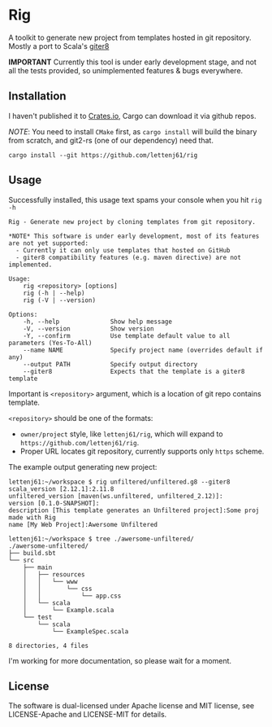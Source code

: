 # Rig

A toolkit to generate new project from templates hosted in git repository. Mostly a port to Scala's [giter8][g8]

__IMPORTANT__ Currently this tool is under early development stage, and not all the tests provided,
so unimplemented features & bugs everywhere.

## Installation

I haven't published it to [Crates.io][cratesio], Cargo can download it via github repos.

_NOTE_: You need to install `CMake` first, as `cargo install` will build the binary from scratch, and git2-rs (one of our dependency) need that.

```
cargo install --git https://github.com/lettenj61/rig
```

## Usage

Successfully installed, this usage text spams your console when you hit `rig -h`

```
Rig - Generate new project by cloning templates from git repository.

*NOTE* This software is under early development, most of its features are not yet supported:
  - Currently it can only use templates that hosted on GitHub
  - giter8 compatibility features (e.g. maven directive) are not implemented.

Usage:
    rig <repository> [options]
    rig (-h | --help)
    rig (-V | --version)

Options:
    -h, --help              Show help message
    -V, --version           Show version
    -Y, --confirm           Use template default value to all parameters (Yes-To-All)
    --name NAME             Specify project name (overrides default if any)
    --output PATH           Specify output directory
    --giter8                Expects that the template is a giter8 template
```

Important is `<repository>` argument, which is a location of git repo contains template.

`<repository>` should be one of the formats:
- `owner/project` style, like `lettenj61/rig`, which will expand to `https://github.com/lettenj61/rig`.
- Proper URL locates git repository, currently supports only `https` scheme.

The example output generating new project:

```
lettenj61:~/workspace $ rig unfiltered/unfiltered.g8 --giter8
scala_version [2.12.1]:2.11.8
unfiltered_version [maven(ws.unfiltered, unfiltered_2.12)]: 
version [0.1.0-SNAPSHOT]:
description [This template generates an Unfiltered project]:Some proj made with Rig
name [My Web Project]:Awersome Unfiltered

lettenj61:~/workspace $ tree ./awersome-unfiltered/
./awersome-unfiltered/
├── build.sbt
└── src
    ├── main
    │   ├── resources
    │   │   └── www
    │   │       └── css
    │   │           └── app.css
    │   └── scala
    │       └── Example.scala
    └── test
        └── scala
            └── ExampleSpec.scala

8 directories, 4 files
```

I'm working for more documentation, so please wait for a moment.

## License
The software is dual-licensed under Apache license and MIT license, see LICENSE-Apache and LICENSE-MIT for details.


<!-- links -->
[cratesio]:https://crates.io/
[g8]:https://github.com/foundweekends/giter8
